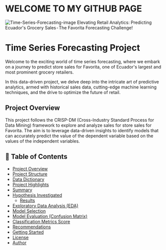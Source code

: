 # WELCOME TO MY GITHUB PAGE

![Time-Series-Forecasting-image](https://encrypted-tbn0.gstatic.com/images?q=tbn:ANd9GcQQbmY9a3ZucqZQx1RdV1zZANwXFJ6FIjg0qrJdbjFGx26-0mFk2_VQfDrFau2KyX_FipY&usqp=CAU)
Elevating Retail Analytics: Predicting Ecuador's Grocery Sales - The Favorita Forecasting Challenge!



# Time Series Forecasting Project

Welcome to the exciting world of time series forecasting, where we embark on a journey to predict store sales for Favorita, one of Ecuador's largest and most prominent grocery retailers.

In this data-driven project, we delve deep into the intricate art of predictive analytics, armed with historical sales data, cutting-edge machine learning techniques, and the drive to optimize the future of retail.

## Project Overview

This project follows the CRISP-DM (Cross-Industry Standard Process for Data Mining) framework to explore and analyze sales for store sales for Favorita. The aim is to leverage data-driven insights to identify models that can accurately predict the value of the dependent variable based on the values of the independent variables.

## 📑 Table of Contents
- [Project Overview](#project-overview)
- [Project Structure](#project-structure)
- [Data Dictionary](#data-dictionary)
- [Project Highlights](#project-highlights)
- [Summary](#summary)
- [Hypothesis Investigated](#hypothesis-investigated)
  - [Results](#results)
- [Exploratory Data Analysis (EDA)](#exploratory-data-analysis-eda)
- [Model Selection](#model-selection)
- [Model Evaluation (Confusion Matrix)](#model-evaluation-confusion-matrix)
- [Classification Metrics Score](#classification-metrics-score)
- [Recommendations](#recommendations)
- [Getting Started](#getting-started)
- [License](#license)
- [Author](#author)